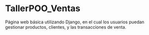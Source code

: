 # TallerPOO_Ventas
Página web básica utilizando Django, en el cual los usuarios puedan gestionar productos, clientes, y las transacciones de venta. 
